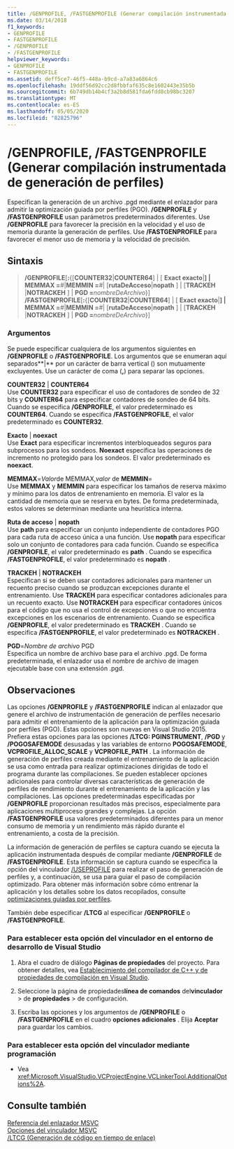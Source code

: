 ```yaml
---
title: /GENPROFILE, /FASTGENPROFILE (Generar compilación instrumentada de generación de perfiles)
ms.date: 03/14/2018
f1_keywords:
- GENPROFILE
- FASTGENPROFILE
- /GENPROFILE
- /FASTGENPROFILE
helpviewer_keywords:
- GENPROFILE
- FASTGENPROFILE
ms.assetid: deff5ce7-46f5-448a-b9cd-a7a83a6864c6
ms.openlocfilehash: 19ddf56d92cc2d8fbbfaf635c8e1602443e35b5b
ms.sourcegitcommit: 6b749db14b4cf3a2b8d581fda6fdd8cb98bc3207
ms.translationtype: MT
ms.contentlocale: es-ES
ms.lasthandoff: 05/05/2020
ms.locfileid: "82825796"
---
```

# <a name="genprofile-fastgenprofile-generate-profiling-instrumented-build"></a>/GENPROFILE, /FASTGENPROFILE (Generar compilación instrumentada de generación de perfiles)

Especifican la generación de un archivo .pgd mediante el enlazador para admitir la optimización guiada por perfiles (PGO). **/GENPROFILE** y **/FASTGENPROFILE** usan parámetros predeterminados diferentes. Use **/GENPROFILE** para favorecer la precisión en la velocidad y el uso de memoria durante la generación de perfiles. Use **/FASTGENPROFILE** para favorecer el menor uso de memoria y la velocidad de precisión.

## <a name="syntax"></a>Sintaxis

> **/GENPROFILE**[**:**{[**COUNTER32**|**COUNTER64**] | [ **Exact exacto**|**] |** **MEMMAX =**_#_|**MEMMIN =**_#_| [**rutaDeAcceso**|**nopath** ] | [**TRACKEH** |**NOTRACKEH** ] | **PGD =**_nombreDeArchivo_}] \
> **/FASTGENPROFILE**[**:**{[**COUNTER32**|**COUNTER64**] | [ **Exact exacto**|**] |** **MEMMAX =**_#_|**MEMMIN =**_#_| [**rutaDeAcceso**|**nopath** ] | [**TRACKEH** |**NOTRACKEH** ] | **PGD =**_nombreDeArchivo_}]

### <a name="arguments"></a>Argumentos

Se puede especificar cualquiera de los argumentos siguientes en **/GENPROFILE** o **/FASTGENPROFILE**. Los argumentos que se enumeran aquí separados**|** por un carácter de barra vertical () son mutuamente excluyentes. Use un carácter de coma (**,**) para separar las opciones.

**COUNTER32** &#124; **COUNTER64**<br/>
Use **COUNTER32** para especificar el uso de contadores de sondeo de 32 bits y **COUNTER64** para especificar contadores de sondeo de 64 bits. Cuando se especifica **/GENPROFILE**, el valor predeterminado es **COUNTER64**. Cuando se especifica **/FASTGENPROFILE**, el valor predeterminado es **COUNTER32**.

**Exacto** &#124; **noexact**<br/>
Use **Exact** para especificar incrementos interbloqueados seguros para subprocesos para los sondeos. **Noexact** especifica las operaciones de incremento no protegido para los sondeos. El valor predeterminado es **noexact**.

**MEMMAX**=*Valor*de MEMMAX,*valor* de **MEMMIN**=<br/>
Use **MEMMAX** y **MEMMIN** para especificar los tamaños de reserva máximo y mínimo para los datos de entrenamiento en memoria. El valor es la cantidad de memoria que se reserva en bytes. De forma predeterminada, estos valores se determinan mediante una heurística interna.

**Ruta de acceso** &#124; **nopath** <br/>
Use **path** para especificar un conjunto independiente de contadores PGO para cada ruta de acceso única a una función. Use **nopath** para especificar solo un conjunto de contadores para cada función. Cuando se especifica **/GENPROFILE**, el valor predeterminado es **path** . Cuando se especifica **/FASTGENPROFILE**, el valor predeterminado es **nopath** .

**TRACKEH** &#124; **NOTRACKEH** <br/>
Especifican si se deben usar contadores adicionales para mantener un recuento preciso cuando se produzcan excepciones durante el entrenamiento. Use **TRACKEH** para especificar contadores adicionales para un recuento exacto. Use **NOTRACKEH** para especificar contadores únicos para el código que no usa el control de excepciones o que no encuentra excepciones en los escenarios de entrenamiento.  Cuando se especifica **/GENPROFILE**, el valor predeterminado es **TRACKEH** . Cuando se especifica **/FASTGENPROFILE**, el valor predeterminado es **NOTRACKEH** .

**PGD**=*Nombre de archivo* PGD<br/>
Especifica un nombre de archivo base para el archivo .pgd. De forma predeterminada, el enlazador usa el nombre de archivo de imagen ejecutable base con una extensión .pgd.

## <a name="remarks"></a>Observaciones

Las opciones **/GENPROFILE** y **/FASTGENPROFILE** indican al enlazador que genere el archivo de instrumentación de generación de perfiles necesario para admitir el entrenamiento de la aplicación para la optimización guiada por perfiles (PGO). Estas opciones son nuevas en Visual Studio 2015. Prefiera estas opciones para las opciones **/LTCG: PGINSTRUMENT**, **/PGD** y **/POGOSAFEMODE** desusadas y las variables de entorno **POGOSAFEMODE**, **VCPROFILE_ALLOC_SCALE** y **VCPROFILE_PATH** . La información de generación de perfiles creada mediante el entrenamiento de la aplicación se usa como entrada para realizar optimizaciones dirigidas de todo el programa durante las compilaciones. Se pueden establecer opciones adicionales para controlar diversas características de generación de perfiles de rendimiento durante el entrenamiento de la aplicación y las compilaciones. Las opciones predeterminadas especificadas por **/GENPROFILE** proporcionan resultados más precisos, especialmente para aplicaciones multiproceso grandes y complejas. La opción **/FASTGENPROFILE** usa valores predeterminados diferentes para un menor consumo de memoria y un rendimiento más rápido durante el entrenamiento, a costa de la precisión.

La información de generación de perfiles se captura cuando se ejecuta la aplicación instrumentada después de compilar mediante **/GENPROFILE** de **/FASTGENPROFILE**. Esta información se captura cuando se especifica la opción del vinculador [/USEPROFILE](useprofile.md) para realizar el paso de generación de perfiles y, a continuación, se usa para guiar el paso de compilación optimizado. Para obtener más información sobre cómo entrenar la aplicación y los detalles sobre los datos recopilados, consulte [optimizaciones guiadas por perfiles](../profile-guided-optimizations.md).

También debe especificar **/LTCG** al especificar **/GENPROFILE** o **/FASTGENPROFILE**.

### <a name="to-set-this-linker-option-in-the-visual-studio-development-environment"></a>Para establecer esta opción del vinculador en el entorno de desarrollo de Visual Studio

1. Abra el cuadro de diálogo **Páginas de propiedades** del proyecto. Para obtener detalles, vea [Establecimiento del compilador de C++ y de propiedades de compilación en Visual Studio](../working-with-project-properties.md).

1. Seleccione la página de propiedades**línea de comandos** del**vinculador** > de **propiedades** > de configuración.

1. Escriba las opciones y los argumentos de **/GENPROFILE** o **/FASTGENPROFILE** en el cuadro **opciones adicionales** . Elija **Aceptar** para guardar los cambios.

### <a name="to-set-this-linker-option-programmatically"></a>Para establecer esta opción del vinculador mediante programación

- Vea <xref:Microsoft.VisualStudio.VCProjectEngine.VCLinkerTool.AdditionalOptions%2A>.

## <a name="see-also"></a>Consulte también

[Referencia del enlazador MSVC](linking.md)<br/>
[Opciones del vinculador MSVC](linker-options.md)<br/>
[/LTCG (Generación de código en tiempo de enlace)](ltcg-link-time-code-generation.md)<br/>
